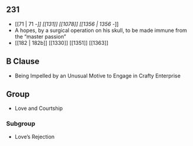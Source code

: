 ## 231
- [[71 | 71 -*]] [[131]] [[1078]] [[1356 | 1356 -*]] 
- A hopes, by a surgical operation on his skull, to be made immune from the “master passion”
- [[182 | 182b]] [[1330]] [[1351]] [[1363]] 

## B Clause
- Being Impelled by an Unusual Motive to Engage in Crafty Enterprise

## Group
- Love and Courtship

### Subgroup
- Love’s Rejection

